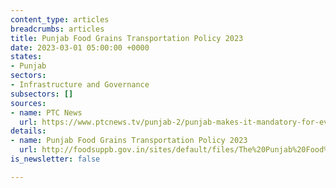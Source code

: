```yaml
---
content_type: articles
breadcrumbs: articles
title: Punjab Food Grains Transportation Policy 2023
date: 2023-03-01 05:00:00 +0000
states:
- Punjab
sectors:
- Infrastructure and Governance
subsectors: []
sources:
- name: PTC News
  url: https://www.ptcnews.tv/punjab-2/punjab-makes-it-mandatory-for-every-establishment-to-have-name-board-in-punjabi-language-719731
details:
- name: Punjab Food Grains Transportation Policy 2023
  url: http://foodsuppb.gov.in/sites/default/files/The%20Punjab%20Food%20Grains%20Transportation%20Policy%20-%202023-24.pdf
is_newsletter: false

---
```

